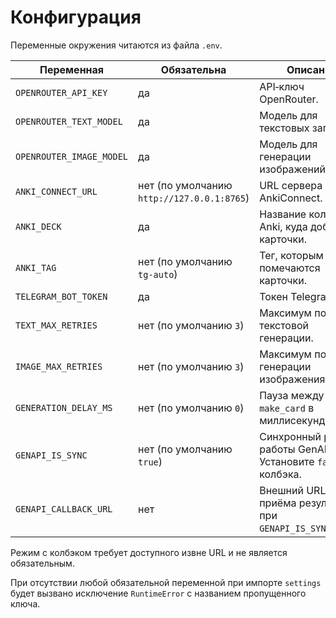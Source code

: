 # Конфигурация

Переменные окружения читаются из файла `.env`.

| Переменная | Обязательна | Описание |
|------------|-------------|----------|
| `OPENROUTER_API_KEY` | да | API‑ключ OpenRouter. |
| `OPENROUTER_TEXT_MODEL` | да | Модель для текстовых запросов. |
| `OPENROUTER_IMAGE_MODEL` | да | Модель для генерации изображений. |
| `ANKI_CONNECT_URL` | нет (по умолчанию `http://127.0.0.1:8765`) | URL сервера AnkiConnect. |
| `ANKI_DECK` | да | Название колоды Anki, куда добавлять карточки. |
| `ANKI_TAG` | нет (по умолчанию `tg-auto`) | Тег, которым помечаются карточки. |
| `TELEGRAM_BOT_TOKEN` | да | Токен Telegram‑бота. |
| `TEXT_MAX_RETRIES` | нет (по умолчанию `3`) | Максимум попыток текстовой генерации. |
| `IMAGE_MAX_RETRIES` | нет (по умолчанию `3`) | Максимум попыток генерации изображения. |
| `GENERATION_DELAY_MS` | нет (по умолчанию `0`) | Пауза между шагами `make_card` в миллисекундах. |
| `GENAPI_IS_SYNC` | нет (по умолчанию `true`) | Синхронный режим работы GenAPI. Установите `false` для колбэка. |
| `GENAPI_CALLBACK_URL` | нет | Внешний URL для приёма результата при `GENAPI_IS_SYNC=false`. |

Режим с колбэком требует доступного извне URL и не является обязательным.

При отсутствии любой обязательной переменной при импорте `settings` будет
вызвано исключение `RuntimeError` с названием пропущенного ключа.
